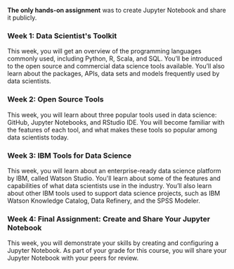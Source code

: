 **The only hands-on assignment** was to create Jupyter Notebook and share it publicly.

### Week 1: Data Scientist's Toolkit

This week, you will get an overview of the programming languages commonly used, including Python, R, Scala, and SQL. You’ll be introduced to the open source and commercial data science tools available. You’ll also learn about the packages, APIs, data sets and models frequently used by data scientists.

### Week 2: Open Source Tools

This week, you will learn about three popular tools used in data science: GitHub, Jupyter Notebooks, and RStudio IDE. You will become familiar with the features of each tool, and what makes these tools so popular among data scientists today.

### Week 3: IBM Tools for Data Science

This week, you will learn about an enterprise-ready data science platform by IBM, called Watson Studio. You'll learn about some of the features and capabilities of what data scientists use in the industry. You’ll also learn about other IBM tools used to support data science projects, such as IBM Watson Knowledge Catalog, Data Refinery, and the SPSS Modeler.

### Week 4: Final Assignment: Create and Share Your Jupyter Notebook

This week, you will demonstrate your skills by creating and configuring a Jupyter Notebook. As part of your grade for this course, you will share your Jupyter Notebook with your peers for review.


